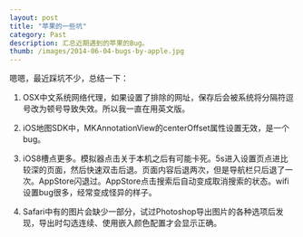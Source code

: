 ```yaml
---
layout: post
title: "苹果的一些坑"
category: Past
description: 汇总近期遇到的苹果的Bug。
thumb: /images/2014-06-04-bugs-by-apple.jpg
---
```

嗯嗯，最近踩坑不少，总结一下：

1. OSX中文系统网络代理，如果设置了排除的网址，保存后会被系统将分隔符逗号改为顿号导致失效。所以我一直在用英文版。

2. iOS地图SDK中，MKAnnotationView的centerOffset属性设置无效，是一个bug。

3. iOS8槽点更多。模拟器点击关于本机之后有可能卡死。5s进入设置页点进比较深的页面，然后快速双击后退。页面内容后退两次，但是导航栏只后退了一次。AppStore闪退过。AppStore点击搜索后自动变成取消搜索的状态。wifi设置bug很多，经常变成怪异的样子。

4. Safari中有的图片会缺少一部分，试过Photoshop导出图片的各种选项后发现，导出时勾选连续、使用嵌入颜色配置才会显示正确。

